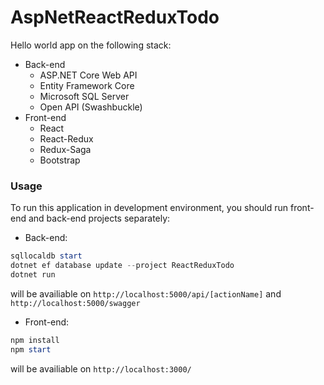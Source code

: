 # AspNetReactReduxTodo
Hello world app on the following stack:

- Back-end
  - ASP.NET Core Web API
  - Entity Framework Core
  - Microsoft SQL Server
  - Open API (Swashbuckle)
- Front-end
  - React
  - React-Redux
  - Redux-Saga
  - Bootstrap

### Usage
To run this application in development environment, you should run front-end and back-end projects separately:

- Back-end:
```powershell
sqllocaldb start
dotnet ef database update --project ReactReduxTodo
dotnet run
```
will be availiable on `http://localhost:5000/api/[actionName]` and `http://localhost:5000/swagger`

- Front-end:
```powershell
npm install
npm start
```
will be availiable on `http://localhost:3000/`
